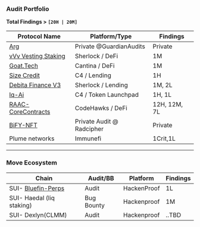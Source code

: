 ###  Audit Portfolio  
**Total Findings > `[20H | 20M]`**

| Protocol Name                                                                 | Platform/Type           |  Findings     |
|-------------------------------------------------------------------------------|-------------------------|--------------------------------------------------------------|
| [Arg](https://github.com/GuardianAudits/Arg-PoCs)                            | Private @GuardianAudits       |  Private      |
| [vVv Vesting Staking](https://github.com/sherlock-audit/2024-03-vvv-vesting-staking) | Sherlock / DeFi         |  1M           |
| [Goat.Tech](https://cantina.xyz/competitions/f214cf86-cc80-40c0-a70b-e9bb25d7ac80)  | Cantina / DeFi          |  1M           |
| [Size Credit](https://github.com/code-423n4/2024-06-size/)                   | C4 / Lending            |  1H           |
| [Debita Finance V3](https://github.com/sherlock-audit/2024-11-debita-finance-v3) | Sherlock / Lending      |  1M, 2L   |
| [Iq-Ai](https://github.com/code-423n4/2025-01-iq-ai)                         | C4 / Token Launchpad    |  1H, 1L       |
| [RAAC-CoreContracts](https://codehawks.cyfrin.io/c/2025-02-raac)            | CodeHawks / DeFi        |  12H, 12M, 7L |
| [BiFY-NFT](https://x.com/BIFYOfficial/status/1945508290906956018)            | Private Audit @ Radcipher | Private                                         |
|Plume networks | Immunefi|1Crit,1L|
---

### Move Ecosystem   

| Chain               | Audit/BB        | Platform            | Findings   |
|----------------------|-----------------|---------------------|------------|
| SUI- [Bluefin-Perps](https://hackenproof.com/audit-programs/bluefin-perp-audit-contest) | Audit | HackenProof | 1L |
| SUI- Haedal (liq staking)      | Bug Bounty      | Hackenproof                  | 1M         |
|SUI- Dexlyn(CLMM)|Audit|Hackenproof|..TBD|
